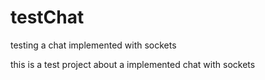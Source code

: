 # testChat
testing a chat implemented with sockets

this is a test project about a implemented chat with sockets
